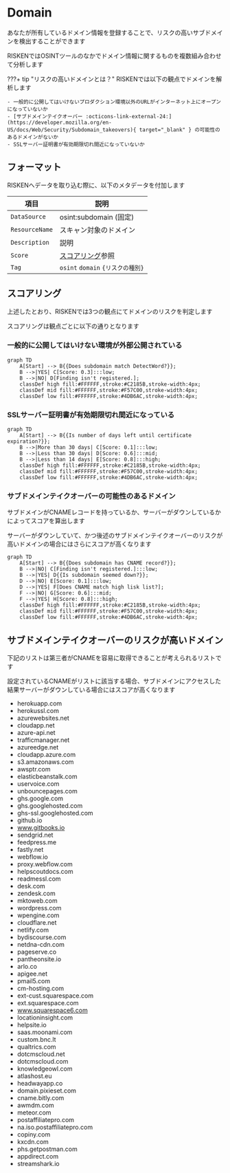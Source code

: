 # Domain

あなたが所有しているドメイン情報を登録することで、リスクの高いサブドメインを検出することができます

RISKENではOSINTツールのなかでドメイン情報に関するものを複数組み合わせて分析します

???+ tip "リスクの高いドメインとは？"
    RISKENでは以下の観点でドメインを解析します

    - 一般的に公開してはいけないプロダクション環境以外のURLがインターネット上にオープンになっていないか
    - [サブドメインテイクオーバー :octicons-link-external-24:](https://developer.mozilla.org/en-US/docs/Web/Security/Subdomain_takeovers){ target="_blank" } の可能性のあるドメインがないか
    - SSLサーバー証明書が有効期限切れ間近になっていないか

## フォーマット

RISKENへデータを取り込む際に、以下のメタデータを付加します

| 項目            | 説明                                            |
| -------------- | ---------------------------------------------- |
| `DataSource`   | osint:subdomain (固定)                          |
| `ResourceName` | スキャン対象のドメイン                             |
| `Description`  | 説明                                            |
| `Score`        | [スコアリング](/osint/domain_concept/#_2)参照      |
| `Tag`          | `osint` `domain` `{リスクの種別}`                |

## スコアリング

上述したとおり、RISKENでは3つの観点にてドメインのリスクを判定します

スコアリングは観点ごとに以下の通りとなります

### 一般的に公開してはいけない環境が外部公開されている

```mermaid
graph TD
    A[Start] --> B{{Does subdomain match DetectWord?}};
    B -->|YES| C[Score: 0.3]:::low;
    B -->|NO| D[Finding isn't registered.];
    classDef high fill:#FFFFFF,stroke:#C2185B,stroke-width:4px;
    classDef mid fill:#FFFFFF,stroke:#F57C00,stroke-width:4px;
    classDef low fill:#FFFFFF,stroke:#4DB6AC,stroke-width:4px;
```

### SSLサーバー証明書が有効期限切れ間近になっている

```mermaid
graph TD
    A[Start] --> B{{Is number of days left until certificate expiration?}};
    B -->|More than 30 days| C[Score: 0.1]:::low;
    B -->|Less than 30 days| D[Score: 0.6]:::mid;
    B -->|Less than 14 days| E[Score: 0.8]:::high;
    classDef high fill:#FFFFFF,stroke:#C2185B,stroke-width:4px;
    classDef mid fill:#FFFFFF,stroke:#F57C00,stroke-width:4px;
    classDef low fill:#FFFFFF,stroke:#4DB6AC,stroke-width:4px;
```

### サブドメインテイクオーバーの可能性のあるドメイン

サブドメインがCNAMEレコードを持っているか、サーバーがダウンしているかによってスコアを算出します

サーバーがダウンしていて、かつ後述のサブドメインテイクオーバーのリスクが高いドメインの場合にはさらにスコアが高くなります

```mermaid
graph TD
    A[Start] --> B{{Does subdomain has CNAME record?}};
    B -->|NO| C[Finding isn't registered.]:::low;
    B -->|YES| D{{Is subdomain seemed down?}};
    D -->|NO| E[Score: 0.1]:::low;
    D -->|YES| F[Does CNAME match high lisk list?];
    F -->|NO| G[Score: 0.6]:::mid;
    F -->|YES| H[Score: 0.8]:::high;
    classDef high fill:#FFFFFF,stroke:#C2185B,stroke-width:4px;
    classDef mid fill:#FFFFFF,stroke:#F57C00,stroke-width:4px;
    classDef low fill:#FFFFFF,stroke:#4DB6AC,stroke-width:4px;
```

## サブドメインテイクオーバーのリスクが高いドメイン

下記のリストは第三者がCNAMEを容易に取得できることが考えられるリストです

設定されているCNAMEがリストに該当する場合、サブドメインにアクセスした結果サーバーがダウンしている場合にはスコアが高くなります

- herokuapp.com
- herokussl.com
- azurewebsites.net
- cloudapp.net
- azure-api.net
- trafficmanager.net
- azureedge.net
- cloudapp.azure.com
- s3.amazonaws.com
- awsptr.com
- elasticbeanstalk.com
- uservoice.com
- unbouncepages.com
- ghs.google.com
- ghs.googlehosted.com
- ghs-ssl.googlehosted.com
- github.io
- www.gitbooks.io
- sendgrid.net
- feedpress.me
- fastly.net
- webflow.io
- proxy.webflow.com
- helpscoutdocs.com
- readmessl.com
- desk.com
- zendesk.com
- mktoweb.com
- wordpress.com
- wpengine.com
- cloudflare.net
- netlify.com
- bydiscourse.com
- netdna-cdn.com
- pageserve.co
- pantheonsite.io
- arlo.co
- apigee.net
- pmail5.com
- cm-hosting.com
- ext-cust.squarespace.com
- ext.squarespace.com
- www.squarespace6.com
- locationinsight.com
- helpsite.io
- saas.moonami.com
- custom.bnc.lt
- qualtrics.com
- dotcmscloud.net
- dotcmscloud.com
- knowledgeowl.com
- atlashost.eu
- headwayapp.co
- domain.pixieset.com
- cname.bitly.com
- awmdm.com
- meteor.com
- postaffiliatepro.com
- na.iso.postaffiliatepro.com
- copiny.com
- kxcdn.com
- phs.getpostman.com
- appdirect.com
- streamshark.io
